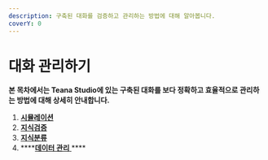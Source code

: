 ```yaml
---
description: 구축된 대화를 검증하고 관리하는 방법에 대해 알아봅니다.
coverY: 0
---
```


# 대화 관리하기

**본 목차에서는 Teana Studio에 있는 구축된 대화를 보다 정확하고 효율적으로 관리하는 방법에 대해 상세히 안내합니다.**

1. ****[**시뮬레이션**](undefined.md)****
2. ****[**지식검증**](undefined-1.md)****
3. ****[**지식분류**](undefined-2.md)****
4. ****[**데이터 관리**  ](undefined-3.md)         ****        &#x20;
